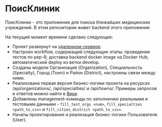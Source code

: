 # ПоисКлиник

ПоисКлиник - это приложение для поиска ближайших медицинских учреждений.
В этом репозитории живет backend этого приложения.  

На текущий момент времени сделано следующее:
* Проект развернут на [удаленном сервере](http://45.86.181.61/api/).
* Настроен workflow, содержащий следующие этапы: проведение тестов по pep-8; 
  доставка backend docker image на Docker Hub; автоматический deploy из 
  ветки develop. 
* Созданы модели Организация (Organization), Специальность (Specialty), 
  Город (Town) и Район (District), настроены связи между ними.
* Реализована первая версия бизнес-логики проекта на ресурсах 
  /api/organizations/, /api/specialties/ и /api/towns/. Примеры запросов и 
  ответов можно найти в [Вики](https://github.com/web-search-for-the-nearest-hospitals/backend/wiki/API).
* Добавлены management-команды по заполнению реальными и тестовыми данными - 
  `fill_test_orgs <num>`, `fill_specialties <path_to_csv>` и 
  `fill_cities_district <path_to_csv>`.
* Начаты проектирование и реализация бизнес-логики Пользователя (User).

